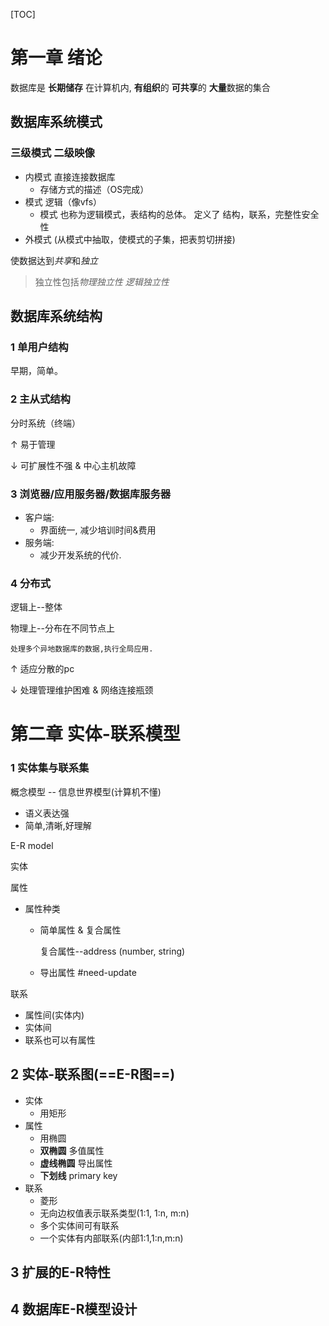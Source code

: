 

[TOC]

# 第一章 绪论

数据库是 **长期储存** 在计算机内, **有组织**的 **可共享**的 **大量**数据的集合

## 数据库系统模式

### 三级模式 二级映像

- 内模式 直接连接数据库
  - 存储方式的描述（OS完成）
- 模式 逻辑（像vfs）
  - 模式
    也称为逻辑模式，表结构的总体。
    定义了 结构，联系，完整性安全性
- 外模式 (从模式中抽取，使模式的子集，把表剪切拼接)

使数据达到*共享*和*独立*

> 独立性包括*物理独立性* *逻辑独立性*  

## 数据库系统结构

### 1 单用户结构

早期，简单。

### 2 主从式结构

分时系统（终端）

$\uparrow$ 易于管理

$\downarrow$ 可扩展性不强 & 中心主机故障

### 3 浏览器/应用服务器/数据库服务器

- 客户端:
  - 界面统一, 减少培训时间&费用
- 服务端:
  - 减少开发系统的代价. 

### 4 分布式

逻辑上--整体

物理上--分布在不同节点上

	处理多个异地数据库的数据,执行全局应用.

$\uparrow$ 适应分散的pc

$\downarrow$ 处理管理维护困难 & 网络连接瓶颈

# 第二章 实体-联系模型

### 1 实体集与联系集

概念模型 -- 信息世界模型(计算机不懂)

- 语义表达强
- 简单,清晰,好理解

E-R model

实体

属性

- 属性种类

  - 简单属性 & 复合属性

    复合属性--address (number, string)

  - 导出属性 #need-update

联系

- 属性间(实体内)
- 实体间
- 联系也可以有属性

## 2 实体-联系图(==E-R图==)

- 实体
  - 用矩形
- 属性
  - 用椭圆
  - **双椭圆** 多值属性
  - **虚线椭圆** 导出属性
  - **下划线** primary key
- 联系
  - 菱形
  - 无向边权值表示联系类型(1:1, 1:n, m:n)
  - 多个实体间可有联系
  - 一个实体有内部联系(内部1:1,1:n,m:n)

## 3 扩展的E-R特性



## 4 数据库E-R模型设计



